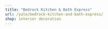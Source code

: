 ```yaml
---
title: "Bedrock Kitchen & Bath Express"
url: /yale/bedrock-kitchen-and-bath-express/
shop: interior decoration
---
```

